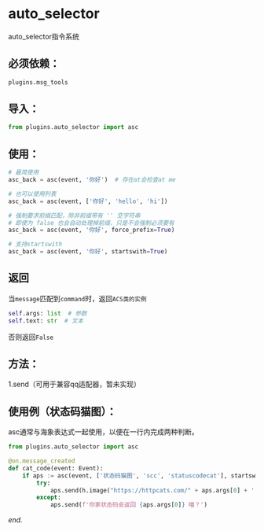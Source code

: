 
# auto_selector 
auto_selector指令系统

## 必须依赖：
```bash
plugins.msg_tools
```

## 导入：

```python
from plugins.auto_selector import asc
```

## 使用：
```python
# 最简使用
asc_back = asc(event, '你好')  # 存在at会检查at me

# 也可以使用列表
asc_back = asc(event, ['你好', 'hello', 'hi'])

# 强制要求前缀匹配，除非前缀带有 '' 空字符串
# 即使为 false 也会自动处理掉前缀，只是不会强制必须要有
asc_back = asc(event, '你好', force_prefix=True)

# 支持startswith
asc_back = asc(event, '你好', startswith=True)
```

## 返回

当`message`匹配到`command`时，返回`ACS类的实例`

```python
self.args: list  # 参数
self.text: str  # 文本
```
否则返回`False`

## 方法：

1.send（可用于兼容qq适配器，暂未实现）


## 使用例（状态码猫图）：

asc通常与海象表达式一起使用，以便在一行内完成两种判断。


```python
from plugins.auto_selector import asc

@on.message_created
def cat_code(event: Event):
    if aps := asc(event, ['状态码猫图', 'scc', 'statuscodecat'], startswith=True):
        try:
            aps.send(h.image("https://httpcats.com/" + aps.args[0] + '.jpg') if aps.args[0].isdigit() else '状态码猫图只能是数字喵')
        except:
            aps.send(f'你家状态码会返回 {aps.args[0]} 喵？')
```


*end.*



